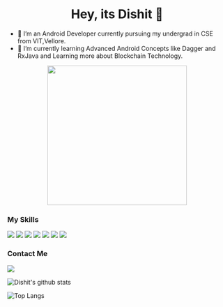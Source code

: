 <h1 align="center">Hey, its Dishit 👋</h1>

- 🔭 I’m an Android Developer currently pursuing my undergrad in CSE from VIT,Vellore.
- 🌱 I’m currently learning Advanced Android Concepts like Dagger and RxJava and Learning more about Blockchain Technology.  

   
 <div align="center">
   <img width="320px" src="https://media.giphy.com/media/llarwdtFqG63IlqUR1/giphy.gif"></img> 
</div>

### My Skills

<img src="https://img.shields.io/badge/android--%233DDC84.svg?&style=for-the-badge&logo=android&logoColor=white" /> <img src="https://img.shields.io/badge/java--%23007396.svg?&style=for-the-badge&logo=java&logoColor=white" /> <img src="https://img.shields.io/badge/kotlin--%230095D5.svg?&style=for-the-badge&logo=kotlin&logoColor=white" /> <img src="https://img.shields.io/badge/c++--%2300599C.svg?&style=for-the-badge&logo=c++&logoColor=white" /> <img src="https://img.shields.io/badge/react--%2361DAFB.svg?&style=for-the-badge&logo=react&logoColor=white" /> <img src="https://img.shields.io/badge/mysql--%234479A1.svg?&style=for-the-badge&logo=mysql&logoColor=white" /> <img src="https://img.shields.io/badge/git--%23F05032.svg?&style=for-the-badge&logo=git&logoColor=white" /> 

### Contact Me
[<img src="https://img.shields.io/badge/linkedin-%230077B5.svg?&style=for-the-badge&logo=linkedin&logoColor=white" />](https://www.linkedin.com/in/dishit-duggar-2765a0185/)

![Dishit's github stats](https://github-readme-stats.vercel.app/api?username=ddvader44&hide=issues&theme=dark)

![Top Langs](https://github-readme-stats.vercel.app/api/top-langs/?username=ddvader44&layout=compact&theme=dark)  
